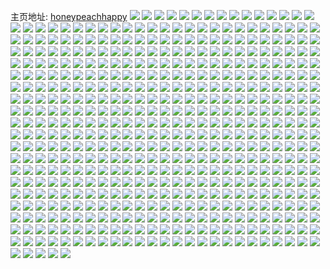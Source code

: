 主页地址: [honeypeachhappy](https://weibo.com/u/2913910483) 
![](https://wx4.sinaimg.cn/mw2000/adaebed3ly1gw82fqctbrj214q1i57wh.jpg) 
![](https://wx4.sinaimg.cn/mw2000/adaebed3ly1gw82fr4gymj21ho1zk4qq.jpg) 
![](https://wx4.sinaimg.cn/mw2000/adaebed3ly1gw82frfs21j20k90s97ev.jpg) 
![](https://wx4.sinaimg.cn/mw2000/adaebed3ly1gw82fsjaiaj21ho1zkqv5.jpg) 
![](https://wx4.sinaimg.cn/mw2000/adaebed3ly1gw82ft7j1wj21ho1zkqv5.jpg) 
![](https://wx4.sinaimg.cn/mw2000/adaebed3ly1gw82fv1ox8j213k1grngy.jpg) 
![](https://wx4.sinaimg.cn/mw2000/adaebed3ly1gw82fnc4g4j21c11qie81.jpg) 
![](https://wx4.sinaimg.cn/mw2000/adaebed3ly1gw82fvg22lj213k1nq7tx.jpg) 
![](https://wx4.sinaimg.cn/mw2000/adaebed3ly1gw82fw3py6j20u018lh6a.jpg) 
![](https://wx4.sinaimg.cn/mw2000/adaebed3ly1gw82fwtsloj21hm1zkb29.jpg) 
![](https://wx4.sinaimg.cn/mw2000/adaebed3ly1gw82fxyi2cj21go1ykb2a.jpg) 
![](https://wx4.sinaimg.cn/mw2000/adaebed3ly1gw6x42ixnpj20n014518l.jpg) 
![](https://wx4.sinaimg.cn/mw2000/adaebed3ly1gw6x4202e6j20kd0jndl4.jpg) 
![](https://wx4.sinaimg.cn/mw2000/adaebed3ly1gw6lxs7ikqj22c033ykjo.jpg) 
![](https://wx4.sinaimg.cn/mw2000/adaebed3ly1gw6lxr3xc2j21hn1zkqv6.jpg) 
![](https://wx4.sinaimg.cn/mw2000/adaebed3ly1gw6lxt0g3nj213w1u7b29.jpg) 
![](https://wx4.sinaimg.cn/mw2000/adaebed3ly1gw6lxuoc2tj22c03401ky.jpg) 
![](https://wx4.sinaimg.cn/mw2000/adaebed3ly1gw5dagnum4j20n00qfn21.jpg) 
![](https://wx4.sinaimg.cn/mw2000/adaebed3ly1gw5dat76v0j20u0140n92.jpg) 
![](https://wx4.sinaimg.cn/mw2000/adaebed3ly1gw5dafprm1j20u0140dtk.jpg) 
![](https://wx4.sinaimg.cn/mw2000/adaebed3ly1gw5dauappkj20u00u0n4l.jpg) 
![](https://wx4.sinaimg.cn/mw2000/adaebed3ly1gw5davqhmdj20j80u67ak.jpg) 
![](https://wx4.sinaimg.cn/mw2000/adaebed3ly1gw5db2di91j20u013z7hx.jpg) 
![](https://wx4.sinaimg.cn/mw2000/adaebed3ly1gw5db7xk41j20u013zn6e.jpg) 
![](https://wx4.sinaimg.cn/mw2000/adaebed3ly1gw5dbbsij5j20u01404a1.jpg) 
![](https://wx4.sinaimg.cn/mw2000/adaebed3ly1gw5dbhb15yj20u013zwre.jpg) 
![](https://wx4.sinaimg.cn/mw2000/adaebed3ly1gw5dbwb4okj20u0140drq.jpg) 
![](https://wx4.sinaimg.cn/mw2000/adaebed3ly1gw5dc09354j20u0140gwi.jpg) 
![](https://wx4.sinaimg.cn/mw2000/adaebed3ly1gw5danifwhj20u0140kb9.jpg) 
![](https://wx4.sinaimg.cn/mw2000/adaebed3ly1gw4o2kh7zej20ix0pjn01.jpg) 
![](https://wx4.sinaimg.cn/mw2000/adaebed3ly1gw44emccphj20gp0frgpn.jpg) 
![](https://wx4.sinaimg.cn/mw2000/adaebed3ly1gw3lcv4x18j20j60ebwet.jpg) 
![](https://wx4.sinaimg.cn/mw2000/adaebed3ly1gw3gfup7krj20s90s947d.jpg) 
![](https://wx4.sinaimg.cn/mw2000/adaebed3ly1gw1twmj7vjj20mi0u07pe.jpg) 
![](https://wx4.sinaimg.cn/mw2000/adaebed3ly1gw1rz3v06tj229y29ye82.jpg) 
![](https://wx4.sinaimg.cn/mw2000/adaebed3ly1gw1rz4wr0kj22c02c0x6q.jpg) 
![](https://wx4.sinaimg.cn/mw2000/adaebed3ly1gw1rz35zb5j22c033yhdv.jpg) 
![](https://wx4.sinaimg.cn/mw2000/adaebed3ly1gw1rz5prr5j22c02c0u0y.jpg) 
![](https://wx4.sinaimg.cn/mw2000/adaebed3ly1gw14x860gij22b42b31kz.jpg) 
![](https://wx4.sinaimg.cn/mw2000/adaebed3ly1gw14x9bb0oj22c02c0b2b.jpg) 
![](https://wx4.sinaimg.cn/mw2000/adaebed3ly1gvzgjc80dhj22c02c0b2b.jpg) 
![](https://wx4.sinaimg.cn/mw2000/adaebed3ly1gvzgjd4mrzj22c02c0x6q.jpg) 
![](https://wx4.sinaimg.cn/mw2000/adaebed3ly1gvzgjef3urj22c033yhdv.jpg) 
![](https://wx4.sinaimg.cn/mw2000/adaebed3ly1gvzgjfii5ej22c02c0u0y.jpg) 
![](https://wx4.sinaimg.cn/mw2000/adaebed3ly1gvzgjh2ad4j234033y7wm.jpg) 
![](https://wx4.sinaimg.cn/mw2000/adaebed3ly1gvzgjacqj9j225b25bnpd.jpg) 
![](https://wx4.sinaimg.cn/mw2000/adaebed3ly1gvyhw28yjlj20u00u00yt.jpg) 
![](https://wx4.sinaimg.cn/mw2000/adaebed3ly1gvyhw5crfqj20u00u0wjm.jpg) 
![](https://wx4.sinaimg.cn/mw2000/adaebed3ly1gvyhvy2k8aj20u013zaji.jpg) 
![](https://wx4.sinaimg.cn/mw2000/adaebed3ly1gvx5a2desaj22c02bekjm.jpg) 
![](https://wx4.sinaimg.cn/mw2000/adaebed3ly1gvx5a1l1i6j22c033yhdv.jpg) 
![](https://wx4.sinaimg.cn/mw2000/adaebed3ly1gvx5a3hgfrj22c02voe83.jpg) 
![](https://wx4.sinaimg.cn/mw2000/adaebed3ly1gvvzx6o35qj20kf0fh404.jpg) 
![](https://wx4.sinaimg.cn/mw2000/adaebed3ly1gvvzx6eb9mj20n00nd0we.jpg) 
![](https://wx4.sinaimg.cn/mw2000/adaebed3ly1gvvzx6xcdoj20u00tr44b.jpg) 
![](https://wx4.sinaimg.cn/mw2000/adaebed3ly1gvutxx8rkxj20u00u043h.jpg) 
![](https://wx4.sinaimg.cn/mw2000/adaebed3ly1gvutxz3q2xj20u00u044o.jpg) 
![](https://wx4.sinaimg.cn/mw2000/adaebed3ly1gvutxhjtf0j20u0140wmi.jpg) 
![](https://wx4.sinaimg.cn/mw2000/adaebed3ly1gvuty16lm8j20u0140dnr.jpg) 
![](https://wx4.sinaimg.cn/mw2000/adaebed3ly1gvuty2jpgvj20u00u0gup.jpg) 
![](https://wx4.sinaimg.cn/mw2000/adaebed3ly1gvuty456bhj20u013z131.jpg) 
![](https://wx4.sinaimg.cn/mw2000/adaebed3ly1gvu41kyq1fj20gd0gvdgz.jpg) 
![](https://wx4.sinaimg.cn/mw2000/adaebed3ly1gvu41lmgt5j20u00u0grs.jpg) 
![](https://wx4.sinaimg.cn/mw2000/adaebed3ly1gvu41m2pl5j20u00u0jvr.jpg) 
![](https://wx4.sinaimg.cn/mw2000/adaebed3ly1gvu41mxrv7j20u00u0thq.jpg) 
![](https://wx4.sinaimg.cn/mw2000/adaebed3ly1gvu41ommc3j20u00u0q71.jpg) 
![](https://wx4.sinaimg.cn/mw2000/adaebed3ly1gvu41kklnfj20u10u0tn8.jpg) 
![](https://wx4.sinaimg.cn/mw2000/adaebed3ly1gvu41pktraj20u10u0n21.jpg) 
![](https://wx4.sinaimg.cn/mw2000/adaebed3ly1gvu41pv949j20u00u0gsh.jpg) 
![](https://wx4.sinaimg.cn/mw2000/adaebed3ly1gvu41qxqq5j20u00u0guu.jpg) 
![](https://wx4.sinaimg.cn/mw2000/adaebed3ly1gvu41spo4vj20u10u00yc.jpg) 
![](https://wx4.sinaimg.cn/mw2000/adaebed3ly1gvt1izydttj20u013y790.jpg) 
![](https://wx4.sinaimg.cn/mw2000/adaebed3ly1gvt1j15tv7j22c033y7wj.jpg) 
![](https://wx4.sinaimg.cn/mw2000/adaebed3ly1gvt1j2z0dnj22a32a2hdu.jpg) 
![](https://wx4.sinaimg.cn/mw2000/adaebed3ly1gvt1j40ozpj229e29eu0y.jpg) 
![](https://wx4.sinaimg.cn/mw2000/adaebed3ly1gvt1j51bx0j22c02c01kz.jpg) 
![](https://wx4.sinaimg.cn/mw2000/adaebed3ly1gvt1izl0h7j22c02c0qv6.jpg) 
![](https://wx4.sinaimg.cn/mw2000/adaebed3ly1gvt1j5xfmlj22c02c0x6q.jpg) 
![](https://wx4.sinaimg.cn/mw2000/adaebed3ly1gvt1j7rd80j22c02c0qv6.jpg) 
![](https://wx4.sinaimg.cn/mw2000/adaebed3ly1gvt1j909iwj22c02c04qr.jpg) 
![](https://wx4.sinaimg.cn/mw2000/003bctebly1gvnv2jnjgqj60u010y7aa02.jpg) 
![](https://wx4.sinaimg.cn/mw2000/003bctebly1gvnv2jttgfj60u011c78b02.jpg) 
![](https://wx4.sinaimg.cn/mw2000/003bctebly1gvmpfvfx8cj60u00u079e02.jpg) 
![](https://wx4.sinaimg.cn/mw2000/003bctebly1gvmpfwk79tj60u0140ai802.jpg) 
![](https://wx4.sinaimg.cn/mw2000/003bctebly1gvmpfxmic0j60u00u0grh02.jpg) 
![](https://wx4.sinaimg.cn/mw2000/003bctebly1gvmpfy8j3nj60u00u00xc02.jpg) 
![](https://wx4.sinaimg.cn/mw2000/003bctebly1gvmpfuxqfgj60u0140tdd02.jpg) 
![](https://wx4.sinaimg.cn/mw2000/003bctebly1gvmpfz78lbj60u00u0tey02.jpg) 
![](https://wx4.sinaimg.cn/mw2000/003bctebly1gvhawnookvj62c02c0qv502.jpg) 
![](https://wx4.sinaimg.cn/mw2000/003bctebly1gvhawpdx7zj62c02c04qr02.jpg) 
![](https://wx4.sinaimg.cn/mw2000/003bctebly1gvf73a4mvpj61jo2bihdu02.jpg) 
![](https://wx4.sinaimg.cn/mw2000/003bctebly1gvf73alg2xj60ye1b04qp02.jpg) 
![](https://wx4.sinaimg.cn/mw2000/003bctebly1gvf73c19r7j62y5249hdw02.jpg) 
![](https://wx4.sinaimg.cn/mw2000/003bctebly1gvf73dlskuj62c0340npf02.jpg) 
![](https://wx4.sinaimg.cn/mw2000/003bctebly1gvf73eyy7oj61hn1zkqv702.jpg) 
![](https://wx4.sinaimg.cn/mw2000/003bctebly1gvf73gud29j62c02c04qr02.jpg) 
![](https://wx4.sinaimg.cn/mw2000/003bctebly1gvf73hmripj60u0140b0u02.jpg) 
![](https://wx4.sinaimg.cn/mw2000/003bctebly1gvf73id5fmj60u017g1kx02.jpg) 
![](https://wx4.sinaimg.cn/mw2000/003bctebly1gvf7392dbgj60ty13o4qp02.jpg) 
![](https://wx4.sinaimg.cn/mw2000/003bctebly1gvf73jdp6gj60u018sb2902.jpg) 
![](https://wx4.sinaimg.cn/mw2000/adaebed3ly1gvf73kjj2uj20u0140b29.jpg) 
![](https://wx4.sinaimg.cn/mw2000/003bctebly1gvf73mtb1xj60u01401is02.jpg) 
![](https://wx4.sinaimg.cn/mw2000/003bctebly1gvf73nzgh9j60u01401dq02.jpg) 
![](https://wx4.sinaimg.cn/mw2000/003bctebly1gvf73m08xmj60u0140tyz02.jpg) 
![](https://wx4.sinaimg.cn/mw2000/003bctebly1gvf73onf05j60u013y7wh02.jpg) 
![](https://wx4.sinaimg.cn/mw2000/003bctebly1gvf73phkv4j60u016qtya02.jpg) 
![](https://wx4.sinaimg.cn/mw2000/003bctebly1gvf73qc579j60u01401kx02.jpg) 
![](https://wx4.sinaimg.cn/mw2000/003bctebly1gvf73r78c5j60u0140x4h02.jpg) 
![](https://wx4.sinaimg.cn/mw2000/003bctebly1gve1e1297ij615w1saquz02.jpg) 
![](https://wx4.sinaimg.cn/mw2000/003bctebly1gvcouvb5zzj61400u0k1302.jpg) 
![](https://wx4.sinaimg.cn/mw2000/003bctebly1gvcouwh87wj60u00u0q9g02.jpg) 
![](https://wx4.sinaimg.cn/mw2000/003bctebly1gvcouxn1xuj60u0140wqs02.jpg) 
![](https://wx4.sinaimg.cn/mw2000/003bctebly1gvcouyw01ij60u0140gx002.jpg) 
![](https://wx4.sinaimg.cn/mw2000/003bctebly1gvcov0ixulj61400u0dsz02.jpg) 
![](https://wx4.sinaimg.cn/mw2000/003bctebly1gvcoutqfd2j61400u0gz502.jpg) 
![](https://wx4.sinaimg.cn/mw2000/003bctebly1gvcov18aqbj61400u0al002.jpg) 
![](https://wx4.sinaimg.cn/mw2000/003bctebly1gvcov35z8ej61410u04a302.jpg) 
![](https://wx4.sinaimg.cn/mw2000/003bctebly1gvcov4b6gzj60u00u0ahe02.jpg) 
![](https://wx4.sinaimg.cn/mw2000/003bctebly1gvbkvves0zj60u0140tg002.jpg) 
![](https://wx4.sinaimg.cn/mw2000/003bctebly1gvbkvwfdzwj62c03404qq02.jpg) 
![](https://wx4.sinaimg.cn/mw2000/003bctebly1gvbkvxabuij60u011itil02.jpg) 
![](https://wx4.sinaimg.cn/mw2000/003bctebgy1gv963qaxxvj60u012fnem02.jpg) 
![](https://wx4.sinaimg.cn/mw2000/003bctebgy1gv963qyvtdj60u01o0gy102.jpg) 
![](https://wx4.sinaimg.cn/mw2000/003bctebgy1gv963sh6waj60u03yi4qp02.jpg) 
![](https://wx4.sinaimg.cn/mw2000/003bctebgy1gv963tns80j60u03oi4o502.jpg) 
![](https://wx4.sinaimg.cn/mw2000/003bctebgy1gv963urqf9j60u02x0nkl02.jpg) 
![](https://wx4.sinaimg.cn/mw2000/003bctebgy1gv963wdcboj60u05k1e8102.jpg) 
![](https://wx4.sinaimg.cn/mw2000/003bctebgy1gv963xf4yrj60u03h0aww02.jpg) 
![](https://wx4.sinaimg.cn/mw2000/003bctebgy1gv963yhad6j60u02ziqr502.jpg) 
![](https://wx4.sinaimg.cn/mw2000/003bctebgy1gv963p6ykkj60u0140tg702.jpg) 
![](https://wx4.sinaimg.cn/mw2000/003bctebgy1gv860q6ktvj60u0140qdr02.jpg) 
![](https://wx4.sinaimg.cn/mw2000/003bctebgy1gv860r5tg1j61400u0tfj02.jpg) 
![](https://wx4.sinaimg.cn/mw2000/003bctebgy1gv860s5doyj61400u0gue02.jpg) 
![](https://wx4.sinaimg.cn/mw2000/003bctebgy1gv860t5gkvj60nl0vntgj02.jpg) 
![](https://wx4.sinaimg.cn/mw2000/003bctebgy1gv860vb2lxj60u019b19h02.jpg) 
![](https://wx4.sinaimg.cn/mw2000/003bctebgy1gv860xm0hhj60u0141k2n02.jpg) 
![](https://wx4.sinaimg.cn/mw2000/003bctebgy1gv860y8vhwj60n00tydlx02.jpg) 
![](https://wx4.sinaimg.cn/mw2000/003bctebgy1gv860z3hkmj60u01g4qb002.jpg) 
![](https://wx4.sinaimg.cn/mw2000/003bctebgy1gv860otzq7j60u015k45n02.jpg) 
![](https://wx4.sinaimg.cn/mw2000/003bctebgy1gv8610wu07j60u015245j02.jpg) 
![](https://wx4.sinaimg.cn/mw2000/003bctebgy1gv8611tpsvj60u0165jz602.jpg) 
![](https://wx4.sinaimg.cn/mw2000/003bctebgy1gv8612yq9dj60u015zjxo02.jpg) 
![](https://wx4.sinaimg.cn/mw2000/003bctebgy1gv8614bt10j60u016ctg202.jpg) 
![](https://wx4.sinaimg.cn/mw2000/003bctebgy1gv8615rmy3j60u0173tku02.jpg) 
![](https://wx4.sinaimg.cn/mw2000/003bctebgy1gv8617dp9wj60u018c7i302.jpg) 
![](https://wx4.sinaimg.cn/mw2000/003bctebgy1gv8618ug6gj60u0140at302.jpg) 
![](https://wx4.sinaimg.cn/mw2000/003bctebgy1gv8619fvszj61400u0jwa02.jpg) 
![](https://wx4.sinaimg.cn/mw2000/003bctebgy1gv861alel3j61400u015k02.jpg) 
![](https://wx4.sinaimg.cn/mw2000/003bctebgy1gv7281d2laj60n00tkn4e02.jpg) 
![](https://wx4.sinaimg.cn/mw2000/003bctebgy1gv72829v5mj60u01hc4c602.jpg) 
![](https://wx4.sinaimg.cn/mw2000/003bctebgy1gv72834e2hj60n00hyn1p02.jpg) 
![](https://wx4.sinaimg.cn/mw2000/003bctebgy1gv72842ib5j60u014079v02.jpg) 
![](https://wx4.sinaimg.cn/mw2000/003bctebgy1gv72851pkpj610m0u0thq02.jpg) 
![](https://wx4.sinaimg.cn/mw2000/003bctebgy1gv7285kquxj61410u010102.jpg) 
![](https://wx4.sinaimg.cn/mw2000/003bctebgy1gv7286311bj60u00u07bt02.jpg) 
![](https://wx4.sinaimg.cn/mw2000/003bctebgy1gv7280odd8j60u0140gwv02.jpg) 
![](https://wx4.sinaimg.cn/mw2000/003bctebgy1gv7286qhfcj60zt0u0qc302.jpg) 
![](https://wx4.sinaimg.cn/mw2000/003bctebgy1gv7287aviej60u0140jwv02.jpg) 
![](https://wx4.sinaimg.cn/mw2000/003bctebgy1gv2c66i1n5j60u01400xc02.jpg) 
![](https://wx4.sinaimg.cn/mw2000/003bctebgy1gv2c6629e8j60u0140qac02.jpg) 
![](https://wx4.sinaimg.cn/mw2000/003bctebgy1gv2c66wr59j60tu0tu0zc02.jpg) 
![](https://wx4.sinaimg.cn/mw2000/003bctebgy1gv2c67qmlhj60qo0vjjwk02.jpg) 
![](https://wx4.sinaimg.cn/mw2000/003bctebgy1gv2c68afvzj60mi0u00wl02.jpg) 
![](https://wx4.sinaimg.cn/mw2000/003bctebgy1gv2c68u57bj60u00mijvi02.jpg) 
![](https://wx4.sinaimg.cn/mw2000/003bctebgy1gv13o8q8v2j61410u04f602.jpg) 
![](https://wx4.sinaimg.cn/mw2000/003bctebgy1gv13o96s6hj60u0140qce02.jpg) 
![](https://wx4.sinaimg.cn/mw2000/003bctebgy1gv13o9w3cnj60u0141n9c02.jpg) 
![](https://wx4.sinaimg.cn/mw2000/003bctebgy1gv13oadxgej60u01afjyq02.jpg) 
![](https://wx4.sinaimg.cn/mw2000/003bctebgy1gv13obhsjmj61410u07bx02.jpg) 
![](https://wx4.sinaimg.cn/mw2000/003bctebgy1gv13o82jx7j60u0140aij02.jpg) 
![](https://wx4.sinaimg.cn/mw2000/003bctebgy1gv13oc0vd9j60u0140wn002.jpg) 
![](https://wx4.sinaimg.cn/mw2000/003bctebgy1gv13oeur2uj60u06ljqv602.jpg) 
![](https://wx4.sinaimg.cn/mw2000/003bctebgy1gv13ofvyevj60u0141gus02.jpg) 
![](https://wx4.sinaimg.cn/mw2000/003bctebgy1gv13ogdv2yj60u016xdn902.jpg) 
![](https://wx4.sinaimg.cn/mw2000/003bctebgy1gv13ogvo04j61400u0tik02.jpg) 
![](https://wx4.sinaimg.cn/mw2000/003bctebgy1gv13ohq4mbj60u0140kaz02.jpg) 
![](https://wx4.sinaimg.cn/mw2000/003bctebgy1gv13oiclb3j61400u013f02.jpg) 
![](https://wx4.sinaimg.cn/mw2000/003bctebgy1gv13oj0ahij61400u07em02.jpg) 
![](https://wx4.sinaimg.cn/mw2000/003bctebgy1gv13oji4pgj61400u0dpu02.jpg) 
![](https://wx4.sinaimg.cn/mw2000/003bctebgy1gv13okb0cbj61400u0qhd02.jpg) 
![](https://wx4.sinaimg.cn/mw2000/003bctebgy1gv13ol2m1sj61400u0dwh02.jpg) 
![](https://wx4.sinaimg.cn/mw2000/003bctebgy1gv13oln5etj61400u048n02.jpg) 
![](https://wx4.sinaimg.cn/mw2000/003bctebly1guvcmfkhufj60u0140n9b02.jpg) 
![](https://wx4.sinaimg.cn/mw2000/003bctebly1guvcmg6qpoj60u013pguo02.jpg) 
![](https://wx4.sinaimg.cn/mw2000/003bctebly1guvcmgs8pvj60u0140gtt02.jpg) 
![](https://wx4.sinaimg.cn/mw2000/003bctebly1guvcmf5p4ej60u0140q9102.jpg) 
![](https://wx4.sinaimg.cn/mw2000/003bctebly1guvcmh4t8rj60u01407a202.jpg) 
![](https://wx4.sinaimg.cn/mw2000/003bctebly1guvcml1v5tj61ca0u0tkp02.jpg) 
![](https://wx4.sinaimg.cn/mw2000/003bctebly1gurharhekhj60u014043d02.jpg) 
![](https://wx4.sinaimg.cn/mw2000/003bctebly1gurhasdlavj60qy1fbqbi02.jpg) 
![](https://wx4.sinaimg.cn/mw2000/003bctebly1gupdhdkpv8j61ho1zk7wh02.jpg) 
![](https://wx4.sinaimg.cn/mw2000/003bctebly1gupdheo5eqj61ho1zkqv502.jpg) 
![](https://wx4.sinaimg.cn/mw2000/003bctebly1gupbbr879uj60n017bn1602.jpg) 
![](https://wx4.sinaimg.cn/mw2000/003bctebly1gupbbqu5dpj60lv0zm7ax02.jpg) 
![](https://wx4.sinaimg.cn/mw2000/003bctebly1gupbbrrcydj60u0140dlr02.jpg) 
![](https://wx4.sinaimg.cn/mw2000/003bctebly1gupbbs27lqj60u00u0aea02.jpg) 
![](https://wx4.sinaimg.cn/mw2000/003bctebly1gupbbsiljsj60u00u0wlz02.jpg) 
![](https://wx4.sinaimg.cn/mw2000/003bctebly1gupbbsxa01j60u00u0afz02.jpg) 
![](https://wx4.sinaimg.cn/mw2000/003bctebly1gupbbtbgubj60u0140wo402.jpg) 
![](https://wx4.sinaimg.cn/mw2000/003bctebly1gupbbtp8ibj60u014044n02.jpg) 
![](https://wx4.sinaimg.cn/mw2000/003bctebly1gupbbu33bhj60mi0u0n1s02.jpg) 
![](https://wx4.sinaimg.cn/mw2000/003bctebly1gui6kgkzfwj60n00n6wix02.jpg) 
![](https://wx4.sinaimg.cn/mw2000/003bctebly1gui6kgus9jj60u00u0ahg02.jpg) 
![](https://wx4.sinaimg.cn/mw2000/003bctebly1gui6kh4dwij60u01a3ago02.jpg) 
![](https://wx4.sinaimg.cn/mw2000/003bctebly1gui6khcbcyj60u014046v02.jpg) 
![](https://wx4.sinaimg.cn/mw2000/003bctebly1gui6khl4p1j60u01107al02.jpg) 
![](https://wx4.sinaimg.cn/mw2000/003bctebly1gui6kht1c9j60u014247h02.jpg) 
![](https://wx4.sinaimg.cn/mw2000/003bctebly1gui6ki1ebaj60u0140afo02.jpg) 
![](https://wx4.sinaimg.cn/mw2000/003bctebly1gui6kj1ba0j60u01407fv02.jpg) 
![](https://wx4.sinaimg.cn/mw2000/003bctebly1gui6kjvshuj60u0140dn702.jpg) 
![](https://wx4.sinaimg.cn/mw2000/003bctebly1gui6kk6umyj60u00u0tgm02.jpg) 
![](https://wx4.sinaimg.cn/mw2000/003bctebly1gui6kkeqfkj60u00u0jxc02.jpg) 
![](https://wx4.sinaimg.cn/mw2000/003bctebly1gui6kkp683j60u014049k02.jpg) 
![](https://wx4.sinaimg.cn/mw2000/003bctebly1gui6kfy35yj60su1f948b02.jpg) 
![](https://wx4.sinaimg.cn/mw2000/003bctebly1gudnawh2bej60u01407b702.jpg) 
![](https://wx4.sinaimg.cn/mw2000/003bctebly1gudnaxe07gj60u00u0aei02.jpg) 
![](https://wx4.sinaimg.cn/mw2000/003bctebly1gudnaw5015j60tu0tudjn02.jpg) 
![](https://wx4.sinaimg.cn/mw2000/003bctebly1gudnaxt9goj60tu0tuwj602.jpg) 
![](https://wx4.sinaimg.cn/mw2000/003bctebly1gudnay46daj60tu0tun1m02.jpg) 
![](https://wx4.sinaimg.cn/mw2000/003bctebly1gudnayilr5j60tu0tujve02.jpg) 
![](https://wx4.sinaimg.cn/mw2000/003bctebly1gudnazrix0j60tu0tu0wg02.jpg) 
![](https://wx4.sinaimg.cn/mw2000/003bctebly1gudnaz05pwj60u0140jy902.jpg) 
![](https://wx4.sinaimg.cn/mw2000/003bctebly1gudnb03o4mj60u00u0n4s02.jpg) 
![](https://wx4.sinaimg.cn/mw2000/003bctebly1gudnb0h8drj60u00u0jx002.jpg) 
![](https://wx4.sinaimg.cn/mw2000/003bctebly1gudnb0szhxj60tu0tu44d02.jpg) 
![](https://wx4.sinaimg.cn/mw2000/003bctebly1gu93gwqmc4j60u0141dqw02.jpg) 
![](https://wx4.sinaimg.cn/mw2000/003bctebly1gu93gx8gkmj60u01eigx102.jpg) 
![](https://wx4.sinaimg.cn/mw2000/003bctebly1gu93gxr1t9j60u018yam702.jpg) 
![](https://wx4.sinaimg.cn/mw2000/003bctebly1gu93gy5leej60u01a5dmk02.jpg) 
![](https://wx4.sinaimg.cn/mw2000/003bctebly1gu93gyqr1jj60u0145jzv02.jpg) 
![](https://wx4.sinaimg.cn/mw2000/003bctebly1gu93gz84v1j60u0140wjn02.jpg) 
![](https://wx4.sinaimg.cn/mw2000/003bctebly1gu93h0fv9jj60u00w2tim02.jpg) 
![](https://wx4.sinaimg.cn/mw2000/003bctebly1gu93h0zhttj60u0140nab02.jpg) 
![](https://wx4.sinaimg.cn/mw2000/003bctebly1gu93h25sgnj60u0140al402.jpg) 
![](https://wx4.sinaimg.cn/mw2000/003bctebly1gu93h379w2j60mi0u0jxq02.jpg) 
![](https://wx4.sinaimg.cn/mw2000/003bctebly1gu93h3oc0vj60u00u0n7v02.jpg) 
![](https://wx4.sinaimg.cn/mw2000/003bctebly1gu93h48rrtj60u0140qg202.jpg) 
![](https://wx4.sinaimg.cn/mw2000/003bctebly1gu93gw5clej60u0140ali02.jpg) 
![](https://wx4.sinaimg.cn/mw2000/adaebed3ly1gu8dk17k0jj20u00u0aht.jpg) 
![](https://wx4.sinaimg.cn/mw2000/003bctebly1gu8dk0t5drj60u01624er02.jpg) 
![](https://wx4.sinaimg.cn/mw2000/003bctebly1gu8dk27zpbj60u00u0q8t02.jpg) 
![](https://wx4.sinaimg.cn/mw2000/adaebed3ly1gtz2svtnhfj20u0140dnx.jpg) 
![](https://wx4.sinaimg.cn/mw2000/adaebed3ly1gtz2swf0qxj20u0140gtw.jpg) 
![](https://wx4.sinaimg.cn/mw2000/adaebed3ly1gtz2sv75hij20u0140qbk.jpg) 
![](https://wx4.sinaimg.cn/mw2000/adaebed3ly1gtz2sx1c49j20mi0u0wh8.jpg) 
![](https://wx4.sinaimg.cn/mw2000/adaebed3ly1gtxhlp97nxj20u0140ajz.jpg) 
![](https://wx4.sinaimg.cn/mw2000/adaebed3ly1gtverb650ej20u0140akc.jpg) 
![](https://wx4.sinaimg.cn/mw2000/adaebed3ly1gtverbfb23j20u0140th4.jpg) 
![](https://wx4.sinaimg.cn/mw2000/adaebed3ly1gtvercxtrdj22c0340hdx.jpg) 
![](https://wx4.sinaimg.cn/mw2000/adaebed3ly1gtverdsse2j20u01hcwzz.jpg) 
![](https://wx4.sinaimg.cn/mw2000/adaebed3ly1gtu5xphnx4j22802yo1kz.jpg) 
![](https://wx4.sinaimg.cn/mw2000/adaebed3ly1gtu5xq9xzxj20ty14o7jd.jpg) 
![](https://wx4.sinaimg.cn/mw2000/adaebed3ly1gtu2vrl41pj22c03404qr.jpg) 
![](https://wx4.sinaimg.cn/mw2000/adaebed3ly1gtu2vtpoz0j22c03404qr.jpg) 
![](https://wx4.sinaimg.cn/mw2000/adaebed3ly1gttw8ftstyj22c02c07wj.jpg) 
![](https://wx4.sinaimg.cn/mw2000/adaebed3ly1gttw8gwtouj22c02c0npe.jpg) 
![](https://wx4.sinaimg.cn/mw2000/adaebed3ly1gttw8edz0gj22c02c07wi.jpg) 
![](https://wx4.sinaimg.cn/mw2000/adaebed3ly1gtt4nwejenj22c02sae82.jpg) 
![](https://wx4.sinaimg.cn/mw2000/adaebed3ly1gts18hz6dnj20n00se7au.jpg) 
![](https://wx4.sinaimg.cn/mw2000/adaebed3ly1gts18jio4qj21ho1zkkjl.jpg) 
![](https://wx4.sinaimg.cn/mw2000/adaebed3ly1gts18hcj3mj22802yox6p.jpg) 
![](https://wx4.sinaimg.cn/mw2000/adaebed3ly1gts18k1hogj213w0twn7y.jpg) 
![](https://wx4.sinaimg.cn/mw2000/adaebed3ly1gtqyes5dyoj22c02c0u0y.jpg) 
![](https://wx4.sinaimg.cn/mw2000/adaebed3ly1gtqyeu0ktpj22c02c0u0z.jpg) 
![](https://wx4.sinaimg.cn/mw2000/adaebed3ly1gtqyevw7puj22c02c0kjm.jpg) 
![](https://wx4.sinaimg.cn/mw2000/adaebed3ly1gtqyexs3a5j22c02c01l0.jpg) 
![](https://wx4.sinaimg.cn/mw2000/adaebed3ly1gtpngwdix0j22c02c0npe.jpg) 
![](https://wx4.sinaimg.cn/mw2000/adaebed3ly1gtpngxs2aqj22c02c07wj.jpg) 
![](https://wx4.sinaimg.cn/mw2000/adaebed3ly1gtpngtyysmj22c02c04qq.jpg) 
![](https://wx4.sinaimg.cn/mw2000/adaebed3ly1gtpngzkwgpj226q26qnpf.jpg) 
![](https://wx4.sinaimg.cn/mw2000/adaebed3ly1gtpnh26kknj23402c0qv7.jpg) 
![](https://wx4.sinaimg.cn/mw2000/adaebed3ly1gtpnh3yuiij22c03407wk.jpg) 
![](https://wx4.sinaimg.cn/mw2000/adaebed3ly1gtpnh5a96ij22c0340hdu.jpg) 
![](https://wx4.sinaimg.cn/mw2000/adaebed3ly1gtpnh73kdyj22c02c0x6q.jpg) 
![](https://wx4.sinaimg.cn/mw2000/adaebed3ly1gtpnh970iyj22c0340npf.jpg) 
![](https://wx4.sinaimg.cn/mw2000/adaebed3ly1gtpnhb9hdmj22c02c0b2b.jpg) 
![](https://wx4.sinaimg.cn/mw2000/adaebed3ly1gtpj7o6td6j20u00u0q94.jpg) 
![](https://wx4.sinaimg.cn/mw2000/adaebed3ly1gtpj7pox5vj20u00u0tfh.jpg) 
![](https://wx4.sinaimg.cn/mw2000/adaebed3ly1gtpj7mwh41j20u00u0adp.jpg) 
![](https://wx4.sinaimg.cn/mw2000/adaebed3ly1gtpj7qshmwj20u00u0n55.jpg) 
![](https://wx4.sinaimg.cn/mw2000/adaebed3ly1gtm0jt6760j20n00zgape.jpg) 
![](https://wx4.sinaimg.cn/mw2000/adaebed3ly1gtm0jw1dw6j22c02c0x6q.jpg) 
![](https://wx4.sinaimg.cn/mw2000/adaebed3ly1gtbpxr766uj20nf11vaj1.jpg) 
![](https://wx4.sinaimg.cn/mw2000/adaebed3ly1gtbpxpxpx8j21zk1ho4qq.jpg) 
![](https://wx4.sinaimg.cn/mw2000/adaebed3gy1gt558lqzl8j20u01hdn0x.jpg) 
![](https://wx4.sinaimg.cn/mw2000/adaebed3gy1gt558mhgmqj20u012w7d7.jpg) 
![](https://wx4.sinaimg.cn/mw2000/adaebed3gy1gt558n2j0aj20u0140n4c.jpg) 
![](https://wx4.sinaimg.cn/mw2000/adaebed3gy1gt4qrhwdjej20mi0u0n01.jpg) 
![](https://wx4.sinaimg.cn/mw2000/adaebed3gy1gt4qrhdg4kj20u00midkc.jpg) 
![](https://wx4.sinaimg.cn/mw2000/adaebed3ly1gt2krzlg8sj21ho1ho7wh.jpg) 
![](https://wx4.sinaimg.cn/mw2000/adaebed3ly1gt2kryuq1vj21ak1rqb29.jpg) 
![](https://wx4.sinaimg.cn/mw2000/adaebed3ly1gt1fo4wc5aj20n010ftle.jpg) 
![](https://wx4.sinaimg.cn/mw2000/adaebed3ly1gt1fo5o10dj20n00zydrh.jpg) 
![](https://wx4.sinaimg.cn/mw2000/adaebed3ly1gt08e8ja6gj20yj1l6qqh.jpg) 
![](https://wx4.sinaimg.cn/mw2000/adaebed3ly1gt08e863m1j21061sg1kx.jpg) 
![](https://wx4.sinaimg.cn/mw2000/adaebed3ly1gsz87osrnwj20xu1f7h7k.jpg) 
![](https://wx4.sinaimg.cn/mw2000/adaebed3ly1gsz87of96pj20xu1k47pl.jpg) 
![](https://wx4.sinaimg.cn/mw2000/adaebed3ly1gsz87qc6lfj22c0340hdv.jpg) 
![](https://wx4.sinaimg.cn/mw2000/adaebed3ly1gsz87rrus6j22c0340npg.jpg) 
![](https://wx4.sinaimg.cn/mw2000/adaebed3ly1gsz87sf6jhj20n00tzwoc.jpg) 
![](https://wx4.sinaimg.cn/mw2000/adaebed3ly1gsz87ta0z2j222o3401ky.jpg) 
![](https://wx4.sinaimg.cn/mw2000/adaebed3ly1gsxnjfsgwdj20u00u0grr.jpg) 
![](https://wx4.sinaimg.cn/mw2000/adaebed3ly1gsxnjl9o6lj20mi0u0goa.jpg) 
![](https://wx4.sinaimg.cn/mw2000/adaebed3ly1gsxnjgq6epj20u0190do2.jpg) 
![](https://wx4.sinaimg.cn/mw2000/adaebed3ly1gsxnjha4nmj20u0140jz9.jpg) 
![](https://wx4.sinaimg.cn/mw2000/adaebed3ly1gsxnji1txvj20u0140qaf.jpg) 
![](https://wx4.sinaimg.cn/mw2000/adaebed3ly1gsxnjfergmj20u00u0jzk.jpg) 
![](https://wx4.sinaimg.cn/mw2000/adaebed3ly1gssfh3rkqvj22c02bz4qq.jpg) 
![](https://wx4.sinaimg.cn/mw2000/adaebed3ly1gssfh2hnh0j21s12ux4qr.jpg) 
![](https://wx4.sinaimg.cn/mw2000/adaebed3ly1gssfh4y47ej22c03401ky.jpg) 
![](https://wx4.sinaimg.cn/mw2000/adaebed3ly1gssfh72gtdj22c02c0kjn.jpg) 
![](https://wx4.sinaimg.cn/mw2000/adaebed3ly1gsrd0fpn7jj20n00eln2h.jpg) 
![](https://wx4.sinaimg.cn/mw2000/adaebed3ly1gsqxltscfij21sc1sbqv5.jpg) 
![](https://wx4.sinaimg.cn/mw2000/adaebed3ly1gsqxlu654rj20n00mz126.jpg) 
![](https://wx4.sinaimg.cn/mw2000/adaebed3ly1gsqxluzpejj22c0340kjm.jpg) 
![](https://wx4.sinaimg.cn/mw2000/adaebed3ly1gsqxlw78nrj21ho1zke81.jpg) 
![](https://wx4.sinaimg.cn/mw2000/adaebed3ly1gsqxlwy4clj21au1scqv1.jpg) 
![](https://wx4.sinaimg.cn/mw2000/adaebed3ly1gsqxlz06y4j22c0340kjn.jpg) 
![](https://wx4.sinaimg.cn/mw2000/adaebed3ly1gsqxm0k8z9j22c0340b2b.jpg) 
![](https://wx4.sinaimg.cn/mw2000/adaebed3ly1gsqxm1owiij22c03404qq.jpg) 
![](https://wx4.sinaimg.cn/mw2000/adaebed3ly1gsqxm32aykj22c0340b2b.jpg) 
![](https://wx4.sinaimg.cn/mw2000/adaebed3ly1gsqxm4hzdyj22c0340hdv.jpg) 
![](https://wx4.sinaimg.cn/mw2000/adaebed3ly1gsqxlt2lj1j21301rh1kx.jpg) 
![](https://wx4.sinaimg.cn/mw2000/adaebed3ly1gsqxmb6dwuj21ho1zkqv5.jpg) 
![](https://wx4.sinaimg.cn/mw2000/adaebed3ly1gsqxmcjxdnj211o1ml1fr.jpg) 
![](https://wx4.sinaimg.cn/mw2000/adaebed3ly1gspz5wi35aj20md0ugqc4.jpg) 
![](https://wx4.sinaimg.cn/mw2000/adaebed3ly1gsplz6y25hj22c02c0kjm.jpg) 
![](https://wx4.sinaimg.cn/mw2000/adaebed3ly1gslbr5nkazj20ru0rutdn.jpg) 
![](https://wx4.sinaimg.cn/mw2000/adaebed3ly1gslbr6cadqj20n00qydi4.jpg) 
![](https://wx4.sinaimg.cn/mw2000/adaebed3ly1gsl4u7q5kxj20u00u0wmb.jpg) 
![](https://wx4.sinaimg.cn/mw2000/adaebed3ly1gskygfek17j20sg0sgaet.jpg) 
![](https://wx4.sinaimg.cn/mw2000/adaebed3ly1gskygfusk7j20qo0q7gov.jpg) 
![](https://wx4.sinaimg.cn/mw2000/adaebed3ly1gskygf1vbgj20t60t7qba.jpg) 
![](https://wx4.sinaimg.cn/mw2000/adaebed3ly1gskyghmtjdj218w0u0n1l.jpg) 
![](https://wx4.sinaimg.cn/mw2000/adaebed3ly1gskd8jbaxpj20n00twn30.jpg) 
![](https://wx4.sinaimg.cn/mw2000/adaebed3ly1gskd8ir5ztj22c02c0b29.jpg) 
![](https://wx4.sinaimg.cn/mw2000/adaebed3ly1gsk6n52zs8j20u00u0juy.jpg) 
![](https://wx4.sinaimg.cn/mw2000/adaebed3ly1gsj0jfhwl5j20n00m8tcn.jpg) 
![](https://wx4.sinaimg.cn/mw2000/adaebed3ly1gsj0jgbb9hj20u00u0jzb.jpg) 
![](https://wx4.sinaimg.cn/mw2000/adaebed3ly1gsj0jhc9pnj20u0140qda.jpg) 
![](https://wx4.sinaimg.cn/mw2000/adaebed3ly1gsj0jhto35j20u00u0n2k.jpg) 
![](https://wx4.sinaimg.cn/mw2000/adaebed3ly1gsj0ji84cej20u00u078w.jpg) 
![](https://wx4.sinaimg.cn/mw2000/adaebed3ly1gsj0jeav7kj20n00mgq8v.jpg) 
![](https://wx4.sinaimg.cn/mw2000/adaebed3ly1gsdyrq8fqpj20u00u0aet.jpg) 
![](https://wx4.sinaimg.cn/mw2000/adaebed3ly1gsctdh06jpj20u014e13j.jpg) 
![](https://wx4.sinaimg.cn/mw2000/adaebed3ly1gsctdhg86ej20u013yn8t.jpg) 
![](https://wx4.sinaimg.cn/mw2000/adaebed3ly1gsctdgfq3aj20u0140tem.jpg) 
![](https://wx4.sinaimg.cn/mw2000/adaebed3ly1gsctdhs4p3j20u01400ys.jpg) 
![](https://wx4.sinaimg.cn/mw2000/adaebed3ly1gsaxxagtmdj20sg1o04gd.jpg) 
![](https://wx4.sinaimg.cn/mw2000/adaebed3ly1gsaxxazeytj20n01dsdkc.jpg) 
![](https://wx4.sinaimg.cn/mw2000/adaebed3ly1gs9t3r3jh4j22c0340npg.jpg) 
![](https://wx4.sinaimg.cn/mw2000/adaebed3ly1gs9t3q3jkij222o340kjm.jpg) 
![](https://wx4.sinaimg.cn/mw2000/adaebed3ly1gs9t4dj4cdj21hm1hmqn8.jpg) 
![](https://wx4.sinaimg.cn/mw2000/adaebed3ly1gs8q7zl1u2j21hc0u0n82.jpg) 
![](https://wx4.sinaimg.cn/mw2000/adaebed3ly1gs8q8065buj22c02c0x6p.jpg) 
![](https://wx4.sinaimg.cn/mw2000/adaebed3ly1gs8q811sifj22c02c0x6p.jpg) 
![](https://wx4.sinaimg.cn/mw2000/adaebed3ly1gs8q82jrz7j22c0340kjl.jpg) 
![](https://wx4.sinaimg.cn/mw2000/adaebed3ly1gs8q84l1eyj22c0340kjm.jpg) 
![](https://wx4.sinaimg.cn/mw2000/adaebed3ly1gs8q863i2mj23402c0u0x.jpg) 
![](https://wx4.sinaimg.cn/mw2000/adaebed3ly1gs8q87yslgj22c02c0qv7.jpg) 
![](https://wx4.sinaimg.cn/mw2000/adaebed3ly1gs8q893rxyj234025khdw.jpg) 
![](https://wx4.sinaimg.cn/mw2000/adaebed3ly1gs8q7z0y2fj22c02c04qr.jpg) 
![](https://wx4.sinaimg.cn/mw2000/adaebed3ly1gs8q8a9c5gj23402c07wh.jpg) 
![](https://wx4.sinaimg.cn/mw2000/adaebed3ly1gs8q8cv50jj22c02c0hdv.jpg) 
![](https://wx4.sinaimg.cn/mw2000/adaebed3ly1gs8q8dnn23j22c02c01ky.jpg) 
![](https://wx4.sinaimg.cn/mw2000/adaebed3ly1gs8d022xmbj20sg1opq6e.jpg) 
![](https://wx4.sinaimg.cn/mw2000/adaebed3ly1gs8d02d0amj20sg1opgr1.jpg) 
![](https://wx4.sinaimg.cn/mw2000/adaebed3ly1gs8d01pwjyj20sg1optah.jpg) 
![](https://wx4.sinaimg.cn/mw2000/adaebed3ly1gs5yueizgbj20n00mck6s.jpg) 
![](https://wx4.sinaimg.cn/mw2000/adaebed3ly1gs5ys0v4xxj20mz0un7g7.jpg) 
![](https://wx4.sinaimg.cn/mw2000/adaebed3ly1gs5ys1400sj20u00u0wnj.jpg) 
![](https://wx4.sinaimg.cn/mw2000/adaebed3ly1gs5yns6t0qj22c02c0x6q.jpg) 
![](https://wx4.sinaimg.cn/mw2000/adaebed3ly1gs5ynre8vqj20tb0tbtdr.jpg) 
![](https://wx4.sinaimg.cn/mw2000/adaebed3ly1gs3jrh5xk6j20n01ds4qp.jpg) 
![](https://wx4.sinaimg.cn/mw2000/adaebed3ly1gs3jripf0wj20n01dsnjn.jpg) 
![](https://wx4.sinaimg.cn/mw2000/adaebed3ly1gs2t150pahj20hs0hp0uz.jpg) 
![](https://wx4.sinaimg.cn/mw2000/adaebed3ly1gs2t15bb1oj20n00hftiw.jpg) 
![](https://wx4.sinaimg.cn/mw2000/adaebed3ly1gs2t15jlauj20n00mktqo.jpg) 
![](https://wx4.sinaimg.cn/mw2000/adaebed3ly1gs2t1673hdj20xf1lvqv5.jpg) 
![](https://wx4.sinaimg.cn/mw2000/adaebed3ly1grybnmtridj20u00u04af.jpg) 
![](https://wx4.sinaimg.cn/mw2000/adaebed3ly1grybnn2fjej20u01hcand.jpg) 
![](https://wx4.sinaimg.cn/mw2000/adaebed3ly1grybjt0c5aj21ho1qhu0z.jpg) 
![](https://wx4.sinaimg.cn/mw2000/adaebed3ly1grybjv9uo2j22c02c01kz.jpg) 
![](https://wx4.sinaimg.cn/mw2000/adaebed3ly1grybjwd47gj22c02c0b2b.jpg) 
![](https://wx4.sinaimg.cn/mw2000/adaebed3ly1grybjx93pij22c02c0x6q.jpg) 
![](https://wx4.sinaimg.cn/mw2000/adaebed3ly1grybjq00vkj22c02c0qv7.jpg) 
![](https://wx4.sinaimg.cn/mw2000/adaebed3ly1grybjy6i6ej22c02c0x6q.jpg) 
![](https://wx4.sinaimg.cn/mw2000/adaebed3ly1grwlgx2mrhj20n00o2kd0.jpg) 
![](https://wx4.sinaimg.cn/mw2000/adaebed3ly1grwlgwnhw5j20u00u0ack.jpg) 
![](https://wx4.sinaimg.cn/mw2000/adaebed3ly1gruv5aawtoj20u01t07ce.jpg) 
![](https://wx4.sinaimg.cn/mw2000/adaebed3ly1gruv5a05rwj20rs1de49x.jpg) 
![](https://wx4.sinaimg.cn/mw2000/adaebed3ly1gruv5apfx8j20u01t0dst.jpg) 
![](https://wx4.sinaimg.cn/mw2000/adaebed3ly1gruv5bc6pej20ih140jx7.jpg) 
![](https://wx4.sinaimg.cn/mw2000/adaebed3ly1grunk3vnzjj20sg0zkqae.jpg) 
![](https://wx4.sinaimg.cn/mw2000/adaebed3ly1gruj35ifpej20u00u0q96.jpg) 
![](https://wx4.sinaimg.cn/mw2000/adaebed3ly1gruj35api7j20u00u041r.jpg) 
![](https://wx4.sinaimg.cn/mw2000/adaebed3ly1gru9uiqrjnj22c0340u0z.jpg) 
![](https://wx4.sinaimg.cn/mw2000/adaebed3ly1gru9ufhb47j22c0340qv9.jpg) 
![](https://wx4.sinaimg.cn/mw2000/adaebed3ly1gru9ujyjqrj218x21ghdu.jpg) 
![](https://wx4.sinaimg.cn/mw2000/adaebed3ly1gru8w1ztelj22c02c07wj.jpg) 
![](https://wx4.sinaimg.cn/mw2000/adaebed3ly1gru8w4ri5pj22c02c0e85.jpg) 
![](https://wx4.sinaimg.cn/mw2000/adaebed3ly1gru8w7h2ntj22c02sokjq.jpg) 
![](https://wx4.sinaimg.cn/mw2000/adaebed3ly1gru8vzortij22c0340kjq.jpg) 
![](https://wx4.sinaimg.cn/mw2000/adaebed3ly1gru8w8oo6rj20ub1c1hdt.jpg) 
![](https://wx4.sinaimg.cn/mw2000/adaebed3ly1gru8w9b8rfj20kp0singe.jpg) 
![](https://wx4.sinaimg.cn/mw2000/adaebed3ly1grtpao8ro0j21zk1zku0z.jpg) 
![](https://wx4.sinaimg.cn/mw2000/adaebed3ly1grtpapbo4tj22c02c0e84.jpg) 
![](https://wx4.sinaimg.cn/mw2000/adaebed3ly1grtpaqje9zj22c0340npe.jpg) 
![](https://wx4.sinaimg.cn/mw2000/adaebed3ly1grtpardw2qj22c0340x6q.jpg) 
![](https://wx4.sinaimg.cn/mw2000/adaebed3ly1grs6k9t8nbj21440u0ait.jpg) 
![](https://wx4.sinaimg.cn/mw2000/adaebed3ly1grrgjeoessj22c02c0npd.jpg) 
![](https://wx4.sinaimg.cn/mw2000/adaebed3ly1grrgjf6movj20n00n0k9p.jpg) 
![](https://wx4.sinaimg.cn/mw2000/adaebed3ly1grraheix0yj21g11wte81.jpg) 
![](https://wx4.sinaimg.cn/mw2000/adaebed3ly1grrahfygepj22c033y4qr.jpg) 
![](https://wx4.sinaimg.cn/mw2000/adaebed3ly1grrahhnrh7j217n1rshdv.jpg) 
![](https://wx4.sinaimg.cn/mw2000/adaebed3ly1grrahj7grjj217y1x0u0z.jpg) 
![](https://wx4.sinaimg.cn/mw2000/adaebed3ly1grrahle31jj21dc1tz4qs.jpg) 
![](https://wx4.sinaimg.cn/mw2000/adaebed3ly1grq644ej18j20qo0ovgrz.jpg) 
![](https://wx4.sinaimg.cn/mw2000/adaebed3ly1grpqch4jjoj21cu1sc1kx.jpg) 
![](https://wx4.sinaimg.cn/mw2000/adaebed3ly1grpqcilir9j21ho1ub1kx.jpg) 
![](https://wx4.sinaimg.cn/mw2000/adaebed3ly1grpqcg6l2ij21ho1ub1kx.jpg) 
![](https://wx4.sinaimg.cn/mw2000/adaebed3ly1grpo01k0k5j22c0340u0x.jpg) 
![](https://wx4.sinaimg.cn/mw2000/adaebed3ly1grpnpwj34wj20u018a4qq.jpg) 
![](https://wx4.sinaimg.cn/mw2000/adaebed3ly1grpkh39pzfj20n00y7e4m.jpg) 
![](https://wx4.sinaimg.cn/mw2000/adaebed3ly1grnl7jckfnj22c02c0b2a.jpg) 
![](https://wx4.sinaimg.cn/mw2000/adaebed3ly1grnl7i1t3ij22c02c0u0y.jpg) 
![](https://wx4.sinaimg.cn/mw2000/adaebed3ly1grnl7k9jtfj22c02c0npe.jpg) 
![](https://wx4.sinaimg.cn/mw2000/adaebed3ly1grnh7pyqmij20u00u0k2f.jpg) 
![](https://wx4.sinaimg.cn/mw2000/adaebed3ly1grnh7q6rvoj20u00u0n7m.jpg) 
![](https://wx4.sinaimg.cn/mw2000/adaebed3ly1grnh7qfcuyj20u011ik11.jpg) 
![](https://wx4.sinaimg.cn/mw2000/adaebed3ly1grnh7qrb5zj20u011ik1r.jpg) 
![](https://wx4.sinaimg.cn/mw2000/adaebed3ly1grnh7r7h40j20u00u0n6a.jpg) 
![](https://wx4.sinaimg.cn/mw2000/adaebed3ly1grnfsw67bdj22802yox72.jpg) 
![](https://wx4.sinaimg.cn/mw2000/adaebed3ly1grmo4578q6j20u00u0aez.jpg) 
![](https://wx4.sinaimg.cn/mw2000/adaebed3ly1grmo45f84zj20u00u0te8.jpg) 
![](https://wx4.sinaimg.cn/mw2000/adaebed3ly1grmo4505exj20u00u0774.jpg) 
![](https://wx4.sinaimg.cn/mw2000/adaebed3ly1grmo45kzooj20u00u0jwv.jpg) 
![](https://wx4.sinaimg.cn/mw2000/adaebed3ly1grm7x373fyj20go0gqmxy.jpg) 
![](https://wx4.sinaimg.cn/mw2000/adaebed3ly1grlmmi8a4lj22c03401kx.jpg) 
![](https://wx4.sinaimg.cn/mw2000/adaebed3ly1grkh9med3vj20u01hckjl.jpg) 
![](https://wx4.sinaimg.cn/mw2000/adaebed3ly1grkh9nyw19j20u01hcu0y.jpg) 
![](https://wx4.sinaimg.cn/mw2000/adaebed3ly1grkh4fcwk8j21451l0wqo.jpg) 
![](https://wx4.sinaimg.cn/mw2000/adaebed3ly1griza4k2uyj20u00u0jv5.jpg) 
![](https://wx4.sinaimg.cn/mw2000/adaebed3ly1griza48ax0j20mi0u0dkf.jpg) 
![](https://wx4.sinaimg.cn/mw2000/adaebed3ly1griza4vez5j21cs0u07ai.jpg) 
![](https://wx4.sinaimg.cn/mw2000/adaebed3ly1gri2zwmw3mj20ku0kbmzz.jpg) 
![](https://wx4.sinaimg.cn/mw2000/adaebed3ly1gri2z0o16qj20sg1l0h8z.jpg) 
![](https://wx4.sinaimg.cn/mw2000/adaebed3ly1gri2z31qupj20th1md7mi.jpg) 
![](https://wx4.sinaimg.cn/mw2000/adaebed3ly1gri2yz1rqdj20hs0zf7ac.jpg) 
![](https://wx4.sinaimg.cn/mw2000/adaebed3ly1gri2z3u6uoj20ku0rs0w5.jpg) 
![](https://wx4.sinaimg.cn/mw2000/adaebed3ly1grfqu6dspjj21481w2e81.jpg) 
![](https://wx4.sinaimg.cn/mw2000/adaebed3ly1grfqu7x68vj213c1oihdt.jpg) 
![](https://wx4.sinaimg.cn/mw2000/adaebed3ly1grfqu9zyn3j21481r54qp.jpg) 
![](https://wx4.sinaimg.cn/mw2000/adaebed3ly1grfqubvqltj211p1sihdt.jpg) 
![](https://wx4.sinaimg.cn/mw2000/adaebed3ly1grfqud2rkjj20n01dqn7x.jpg) 
![](https://wx4.sinaimg.cn/mw2000/adaebed3ly1grfqu5dt5mj21491r3www.jpg) 
![](https://wx4.sinaimg.cn/mw2000/adaebed3ly1grfqudio81j20q216dtg7.jpg) 
![](https://wx4.sinaimg.cn/mw2000/adaebed3ly1grfquflb98j22c02c04qq.jpg) 
![](https://wx4.sinaimg.cn/mw2000/adaebed3ly1grfquj2zg4j22c03407wk.jpg) 
![](https://wx4.sinaimg.cn/mw2000/adaebed3ly1grfqum964fj22c02c0hdv.jpg) 
![](https://wx4.sinaimg.cn/mw2000/adaebed3ly1grf9ef4pajj22c0340h9n.jpg) 
![](https://wx4.sinaimg.cn/mw2000/adaebed3ly1gre7ilyly2j21ti149e82.jpg) 
![](https://wx4.sinaimg.cn/mw2000/adaebed3ly1gre7ipme2qj21hn1zkx6r.jpg) 
![](https://wx4.sinaimg.cn/mw2000/adaebed3ly1gre7isqtxjj225030we83.jpg) 
![](https://wx4.sinaimg.cn/mw2000/adaebed3ly1grd05ah0thj20l40l4adg.jpg) 
![](https://wx4.sinaimg.cn/mw2000/adaebed3ly1gra4iw6jrtj213u1vy1g3.jpg) 
![](https://wx4.sinaimg.cn/mw2000/adaebed3ly1gra4iz7qs7j211o1wj1kz.jpg) 
![](https://wx4.sinaimg.cn/mw2000/adaebed3ly1gra4j1pninj21491v5qv7.jpg) 
![](https://wx4.sinaimg.cn/mw2000/adaebed3ly1gra00mvzr1j22c02c04qr.jpg) 
![](https://wx4.sinaimg.cn/mw2000/adaebed3ly1gra00nrx3dj22c033ye82.jpg) 
![](https://wx4.sinaimg.cn/mw2000/adaebed3ly1gra00ltlwbj22c02c0b2g.jpg) 
![](https://wx4.sinaimg.cn/mw2000/adaebed3ly1gra005bpskj21st2cw7wh.jpg) 
![](https://wx4.sinaimg.cn/mw2000/adaebed3ly1gra005xy1qj21cj1tnkhk.jpg) 
![](https://wx4.sinaimg.cn/mw2000/adaebed3ly1gra006qyczj21491s8b2a.jpg) 
![](https://wx4.sinaimg.cn/mw2000/adaebed3ly1gra007k67nj218x21ghdu.jpg) 
![](https://wx4.sinaimg.cn/mw2000/adaebed3ly1gra0088hawj21dl1wc1kx.jpg) 
![](https://wx4.sinaimg.cn/mw2000/adaebed3ly1gra008ngv7j21cc1zkqtr.jpg) 
![](https://wx4.sinaimg.cn/mw2000/adaebed3ly1gra00aku9nj21ho1zkkjl.jpg) 
![](https://wx4.sinaimg.cn/mw2000/adaebed3ly1gra00b1gg1j21510yhkjl.jpg) 
![](https://wx4.sinaimg.cn/mw2000/adaebed3ly1gra004utmej21ho0w3npd.jpg) 
![](https://wx4.sinaimg.cn/mw2000/adaebed3ly1gra00blwigj21ho1zknpd.jpg) 
![](https://wx4.sinaimg.cn/mw2000/adaebed3ly1gra00d3bshj215e1ss7wh.jpg) 
![](https://wx4.sinaimg.cn/mw2000/adaebed3ly1gra00dwrbjj21181ukb2a.jpg) 
![](https://wx4.sinaimg.cn/mw2000/adaebed3ly1gra00cn436j21hd2conpd.jpg) 
![](https://wx4.sinaimg.cn/mw2000/adaebed3ly1gra00ea6kej20z81lzk7o.jpg) 
![](https://wx4.sinaimg.cn/mw2000/adaebed3ly1gra00erkrej21ho1zke81.jpg) 
![](https://wx4.sinaimg.cn/mw2000/adaebed3ly1gra00f4i8dj214w1vk4pd.jpg) 
![](https://wx4.sinaimg.cn/mw2000/adaebed3ly1gra00fhkexj21311ip4ig.jpg) 
![](https://wx4.sinaimg.cn/mw2000/adaebed3ly1gra00fwdm5j20y81hqnkx.jpg) 
![](https://wx4.sinaimg.cn/mw2000/adaebed3ly1gr6i41q0dij20i60y6q9u.jpg) 
![](https://wx4.sinaimg.cn/mw2000/adaebed3ly1gr6i44fsclj22c02c0kjo.jpg) 
![](https://wx4.sinaimg.cn/mw2000/adaebed3ly1gr6i461m6ij22c0340x6q.jpg) 
![](https://wx4.sinaimg.cn/mw2000/adaebed3ly1gr6i46tpwmj21fq215e82.jpg) 
![](https://wx4.sinaimg.cn/mw2000/adaebed3ly1gr6i47qqypj22c03401kz.jpg) 
![](https://wx4.sinaimg.cn/mw2000/adaebed3ly1gr6i418dq1j22c0340x6s.jpg) 
